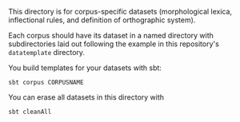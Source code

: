 This directory is for corpus-specific datasets (morphological lexica, inflectional rules, and definition of orthographic system).

Each corpus should have its dataset in a named directory with subdirectories laid out following the example in this repository's `datatemplate` directory.

You build templates for your datasets with sbt:

    sbt corpus CORPUSNAME

You can erase all datasets in this directory with

    sbt cleanAll

        
